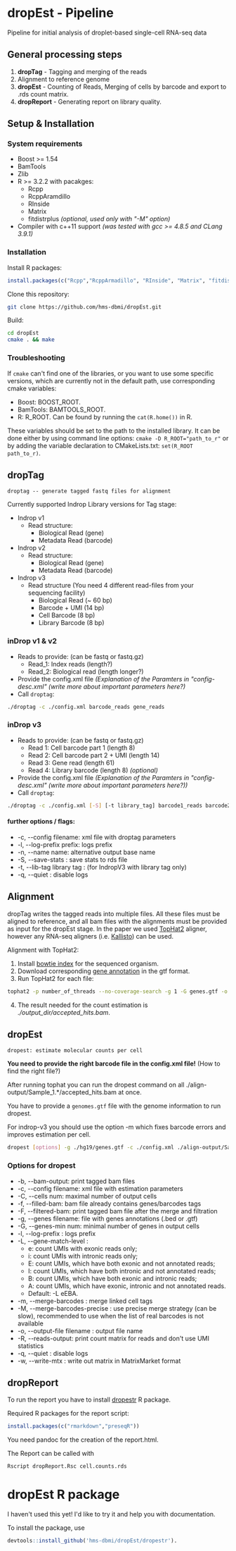 # dropEst - Pipeline
Pipeline for initial analysis of droplet-based single-cell RNA-seq data

## General processing steps
1. **dropTag** - Tagging and merging of the reads
2. Alignment to reference genome
3. **dropEst** - Counting of Reads, Merging of cells by barcode and export to .rds count matrix.
4. **dropReport** - Generating report on library quality.

## Setup & Installation
### System requirements
* Boost >= 1.54
* BamTools
* Zlib
* R >= 3.2.2 with pacakges:
  * Rcpp
  * RcppAramdillo
  * RInside
  * Matrix
  * fitdistrplus *(optional, used only with "-M" option)*
* Compiler with c++11 support *(was tested with gcc >= 4.8.5 and CLang 3.9.1)*

### Installation
Install R packages:

```R
install.packages(c("Rcpp","RcppArmadillo", "RInside", "Matrix", "fitdistrplus"))
```

Clone this repository:

```bash
git clone https://github.com/hms-dbmi/dropEst.git
```

Build:

```bash
cd dropEst
cmake . && make
```

### Troubleshooting
If `cmake` can't find one of the libraries, or you want to use some specific versions, which are currently not in the default path, use corresponding cmake variables:
* Boost: BOOST_ROOT.
* BamTools: BAMTOOLS_ROOT.
* R: R_ROOT. Can be found by running the `cat(R.home())` in R.

These variables should be set to the path to the installed library. It can be done either by using command line options: `cmake -D R_ROOT="path_to_r"` or by adding the variable declaration to CMakeLists.txt: `set(R_ROOT path_to_r)`.

## dropTag
    droptag -- generate tagged fastq files for alignment

Currently supported Indrop Library versions for Tag stage:  
* Indrop v1
  * Read structure:
    * Biological Read (gene)
    * Metadata Read (barcode)
* Indrop v2
  * Read structure:
    * Biological Read (gene)
    * Metadata Read (barcode)
* Indrop v3
  * Read structure (You need 4 different read-files from your sequencing facility)
    * Biological Read (~ 60 bp)
    * Barcode + UMI (14 bp)
    * Cell Barcode (8 bp)
    * Library Barcode (8 bp)

### inDrop v1 & v2
* Reads to provide: (can be fastq or fastq.gz)
  * Read_1: Index reads (length?)
  * Read_2: Biological read (length longer?)
* Provide the config.xml file *(Explanation of the Paramters in "config-desc.xml"
(write more about important parameters here?)*
* Call `droptag`:
```bash
./droptag -c ./config.xml barcode_reads gene_reads
```

### inDrop v3
* Reads to provide: (can be fastq or fastq.gz)
  * Read 1: Cell barcode part 1 (length 8)
  * Read 2: Cell barcode part 2 + UMI (length 14)
  * Read 3: Gene read (length 61)
  * Read 4: Library barcode (length 8) *(optional)*
* Provide the config.xml file *(Explanation of the Paramters in "config-desc.xml" (write more about important parameters here?))*
* Call `droptag`:
```bash
./droptag -c ./config.xml [-S] [-t library_tag] barcode1_reads barcode2_umi_reads gene_reads [library_tags]
```

#### further options / flags:
*  -c, --config filename: xml file with droptag parameters  
*  -l, --log-prefix prefix: logs prefix  
*  -n, --name name: alternative output base name  
*  -S, --save-stats : save stats to rds file  
*  -t, --lib-tag library tag : (for IndropV3 with library tag only)  
*  -q, --quiet : disable logs  

## Alignment
dropTag writes the tagged reads into multiple files. All these files must be aligned to reference, and all bam files with the alignments must be provided as input for the dropEst stage. In the paper we used [TopHat2](https://ccb.jhu.edu/software/tophat/tutorial.shtml) aligner, however any RNA-seq aligners (i.e. [Kallisto](https://pachterlab.github.io/kallisto/)) can be used.

Alignment with TopHat2:
1. Install [bowtie index](http://bowtie-bio.sourceforge.net/tutorial.shtml#preb) for the sequenced organism.
2. Download corresponding [gene annotation](http://genome.ucsc.edu/cgi-bin/hgTables) in the gtf format.
3. Run TopHat2 for each file:
```bash
tophat2 -p number_of_threads --no-coverage-search -g 1 -G genes.gtf -o output_dir Bowtie2Index/genome reads.fastq.gz
```
4. The result needed for the count estimation is *./output_dir/accepted_hits.bam*.

## dropEst

    dropest: estimate molecular counts per cell

**You need to provide the right barcode file in the config.xml file!** (How to find the right file?)

After running tophat you can run the dropest command on all ./align-output/Sample_1.\*/accepted_hits.bam at once.

You have to provide a `genomes.gtf` file with the genome information to run dropest.

For indrop-v3 you should use the option -m which fixes barcode errors and improves estimation per cell.

```bash
dropest [options] -g ./hg19/genes.gtf -c ./config.xml ./align-output/Sample_1.\*/accepted_hits.bam
```

### Options for dropest  
*  -b, --bam-output: print tagged bam files  
*  -c, --config filename: xml file with estimation parameters  
*  -C, --cells num: maximal number of output cells  
*  -f, --filled-bam: bam file already contains genes/barcodes tags  
*  -F, --filtered-bam: print tagged bam file after the merge and filtration  
*  -g, --genes filename: file with genes annotations (.bed or .gtf)  
*  -G, --genes-min num: minimal number of genes in output cells  
*  -l, --log-prefix : logs prefix  
*  -L, --gene-match-level :  
   *  e: count UMIs with exonic reads only;  
   *  i: count UMIs with intronic reads only;  
   *  E: count UMIs, which have both exonic and not annotated reads;  
   *  I: count UMIs, which have both intronic and not annotated reads;  
   *  B: count UMIs, which have both exonic and intronic reads;  
   *  A: count UMIs, which have exonic, intronic and not annotated reads.  
   *  Default: -L eEBA.  
*  -m, --merge-barcodes : merge linked cell tags  
*  -M, --merge-barcodes-precise : use precise merge strategy (can be slow), recommended to use when the list of real barcodes is not available  
*  -o, --output-file filename : output file name  
*  -R, --reads-output: print count matrix for reads and don't use UMI statistics  
*  -q, --quiet : disable logs  
*  -w, --write-mtx : write out matrix in MatrixMarket format  

## dropReport
To run the report you have to install [dropestr](#dropest-r-package) R package.



Required R packages for the report script:


```R
install.packages(c("rmarkdown","preseqR"))
```
You need pandoc for the creation of the report.html.

The Report can be called with

```bash
Rscript dropReport.Rsc cell.counts.rds
````

# dropEst R package
I haven't used this yet! I'd like to try it and help you with documentation.

To install the package, use

```R
devtools::install_github('hms-dbmi/dropEst/dropestr').
```